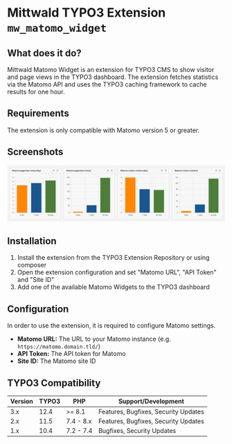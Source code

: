 
# Mittwald TYPO3 Extension ``mw_matomo_widget``

## What does it do?

Mittwald Matomo Widget is an extension for TYPO3 CMS to show visitor and page views in the TYPO3 dashboard.
The extension fetches statistics via the Matomo API and uses the TYPO3 caching framework to cache results
for one hour.

## Requirements

The extension is only compatible with Matomo version 5 or greater.

## Screenshots

![Screenshot of the dashboard widgets](Documentation/Images/mw-matomo-widget.png "Screenshot of the dashboard widgets")

## Installation

1) Install the extension from the TYPO3 Extension Repository or using composer
2) Open the extension configuration and set "Matomo URL", "API Token" and "Site ID"
3) Add one of the available Matomo Widgets to the TYPO3 dashboard 

## Configuration

In order to use the extension, it is required to configure Matomo settings.

* **Matomo URL:** The URL to your Matomo instance (e.g. `https://matomo.domain.tld/`)
* **API Token:** The API token for Matomo
* **Site ID:** The Matomo site ID

## TYPO3 Compatibility

| Version | TYPO3 | PHP       | Support/Development                  |
|---------|-------|-----------|--------------------------------------|
| 3.x     | 12.4  | >= 8.1    | Features, Bugfixes, Security Updates |
| 2.x     | 11.5  | 7.4 - 8.x | Features, Bugfixes, Security Updates |
| 1.x     | 10.4  | 7.2 - 7.4 | Bugfixes, Security Updates           |
